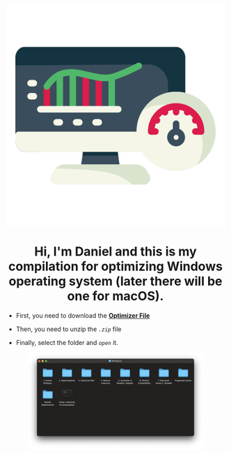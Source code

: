 <div align="center">
<img src="./IMG/Computer speed.png">
</div>

# <div align="center">Hi, I'm Daniel and this is my compilation for optimizing Windows operating system (later there will be one for macOS).</div>

[comment]: <> (Optimizer File v1.0.0 [Feb/12/2024] )
- First, you need to download the [**Optimizer File**](./DaniOS-Optimizer.zip)

- Then, you need to unzip the _`.zip`_ file

- Finally, select the folder and _`open`_ it.

<div align="center">
<img src="./IMG/Folder.png" width="80%">
</div>
